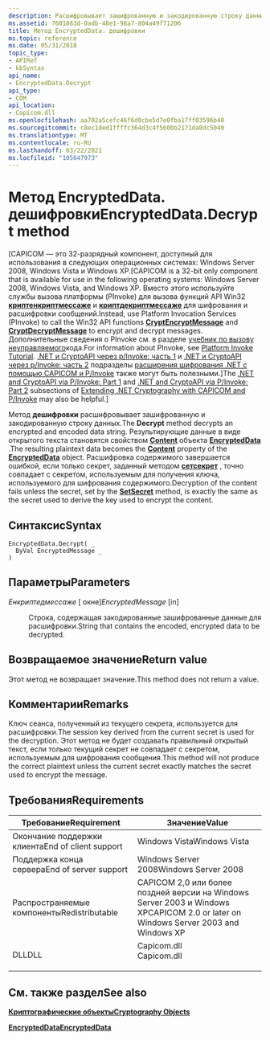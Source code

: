 ```yaml
---
description: Расшифровывает зашифрованную и закодированную строку данных.
ms.assetid: 7601083d-0adb-48e1-98a7-804a49f71206
title: Метод EncryptedData. дешифровки
ms.topic: reference
ms.date: 05/31/2018
topic_type:
- APIRef
- kbSyntax
api_name:
- EncryptedData.Decrypt
api_type:
- COM
api_location:
- Capicom.dll
ms.openlocfilehash: aa702a5cefc46f6d0cbe5d7e0fba17ff03596b40
ms.sourcegitcommit: c8ec1ded1ffffc364d3c4f560bb2171da0dc5040
ms.translationtype: MT
ms.contentlocale: ru-RU
ms.lasthandoff: 03/22/2021
ms.locfileid: "105647973"
---
```

# <a name="encrypteddatadecrypt-method"></a><span data-ttu-id="e8bcb-103">Метод EncryptedData. дешифровки</span><span class="sxs-lookup"><span data-stu-id="e8bcb-103">EncryptedData.Decrypt method</span></span>

<span data-ttu-id="e8bcb-104">\[CAPICOM — это 32-разрядный компонент, доступный для использования в следующих операционных системах: Windows Server 2008, Windows Vista и Windows XP.</span><span class="sxs-lookup"><span data-stu-id="e8bcb-104">\[CAPICOM is a 32-bit only component that is available for use in the following operating systems: Windows Server 2008, Windows Vista, and Windows XP.</span></span> <span data-ttu-id="e8bcb-105">Вместо этого используйте службы вызова платформы (PInvoke) для вызова функций API Win32 [**криптенкриптмессаже**](/windows/desktop/api/Wincrypt/nf-wincrypt-cryptencryptmessage) и [**криптдекриптмессаже**](/windows/desktop/api/Wincrypt/nf-wincrypt-cryptdecryptmessage) для шифрования и расшифровки сообщений.</span><span class="sxs-lookup"><span data-stu-id="e8bcb-105">Instead, use Platform Invocation Services (PInvoke) to call the Win32 API functions [**CryptEncryptMessage**](/windows/desktop/api/Wincrypt/nf-wincrypt-cryptencryptmessage) and [**CryptDecryptMessage**](/windows/desktop/api/Wincrypt/nf-wincrypt-cryptdecryptmessage) to encrypt and decrypt messages.</span></span> <span data-ttu-id="e8bcb-106">Дополнительные сведения о PInvoke см. в разделе [учебник по вызову неуправляемого](https://msdn.microsoft.com/library/aa288468.aspx)кода.</span><span class="sxs-lookup"><span data-stu-id="e8bcb-106">For information about PInvoke, see [Platform Invoke Tutorial](https://msdn.microsoft.com/library/aa288468.aspx).</span></span> <span data-ttu-id="e8bcb-107">[.NET и CryptoAPI через p/Invoke: часть 1](/previous-versions/ms867087(v=msdn.10)#netcryptoapi_topic5) и [.NET и CryptoAPI через p/Invoke: часть 2](/previous-versions/ms867087(v=msdn.10)#netcryptoapi_topic6) подразделы [расширения шифрования .NET с помощью CAPICOM и P/Invoke](/previous-versions/ms867087(v=msdn.10)) также могут быть полезными.\]</span><span class="sxs-lookup"><span data-stu-id="e8bcb-107">The [.NET and CryptoAPI via P/Invoke: Part 1](/previous-versions/ms867087(v=msdn.10)#netcryptoapi_topic5) and [.NET and CryptoAPI via P/Invoke: Part 2](/previous-versions/ms867087(v=msdn.10)#netcryptoapi_topic6) subsections of [Extending .NET Cryptography with CAPICOM and P/Invoke](/previous-versions/ms867087(v=msdn.10)) may also be helpful.\]</span></span>

<span data-ttu-id="e8bcb-108">Метод **дешифровки** расшифровывает зашифрованную и закодированную строку данных.</span><span class="sxs-lookup"><span data-stu-id="e8bcb-108">The **Decrypt** method decrypts an encrypted and encoded data string.</span></span> <span data-ttu-id="e8bcb-109">Результирующие данные в виде открытого текста становятся свойством [**Content**](encrypteddata-content.md) объекта [**EncryptedData**](encrypteddata.md) .</span><span class="sxs-lookup"><span data-stu-id="e8bcb-109">The resulting plaintext data becomes the [**Content**](encrypteddata-content.md) property of the [**EncryptedData**](encrypteddata.md) object.</span></span> <span data-ttu-id="e8bcb-110">Расшифровка содержимого завершается ошибкой, если только секрет, заданный методом [**сетсекрет**](encrypteddata-setsecret.md) , точно совпадает с секретом, используемым для получения ключа, используемого для шифрования содержимого.</span><span class="sxs-lookup"><span data-stu-id="e8bcb-110">Decryption of the content fails unless the secret, set by the [**SetSecret**](encrypteddata-setsecret.md) method, is exactly the same as the secret used to derive the key used to encrypt the content.</span></span>

## <a name="syntax"></a><span data-ttu-id="e8bcb-111">Синтаксис</span><span class="sxs-lookup"><span data-stu-id="e8bcb-111">Syntax</span></span>


```VB
EncryptedData.Decrypt( _
  ByVal EncryptedMessage _
)
```



## <a name="parameters"></a><span data-ttu-id="e8bcb-112">Параметры</span><span class="sxs-lookup"><span data-stu-id="e8bcb-112">Parameters</span></span>

<dl> <dt>

<span data-ttu-id="e8bcb-113">*Енкриптедмессаже* \[ окне\]</span><span class="sxs-lookup"><span data-stu-id="e8bcb-113">*EncryptedMessage* \[in\]</span></span>
</dt> <dd>

<span data-ttu-id="e8bcb-114">Строка, содержащая закодированные зашифрованные данные для расшифровки.</span><span class="sxs-lookup"><span data-stu-id="e8bcb-114">String that contains the encoded, encrypted data to be decrypted.</span></span>

</dd> </dl>

## <a name="return-value"></a><span data-ttu-id="e8bcb-115">Возвращаемое значение</span><span class="sxs-lookup"><span data-stu-id="e8bcb-115">Return value</span></span>

<span data-ttu-id="e8bcb-116">Этот метод не возвращает значение.</span><span class="sxs-lookup"><span data-stu-id="e8bcb-116">This method does not return a value.</span></span>

## <a name="remarks"></a><span data-ttu-id="e8bcb-117">Комментарии</span><span class="sxs-lookup"><span data-stu-id="e8bcb-117">Remarks</span></span>

<span data-ttu-id="e8bcb-118">Ключ сеанса, полученный из текущего секрета, используется для расшифровки.</span><span class="sxs-lookup"><span data-stu-id="e8bcb-118">The session key derived from the current secret is used for the decryption.</span></span> <span data-ttu-id="e8bcb-119">Этот метод не будет создавать правильный открытый текст, если только текущий секрет не совпадает с секретом, используемым для шифрования сообщения.</span><span class="sxs-lookup"><span data-stu-id="e8bcb-119">This method will not produce the correct plaintext unless the current secret exactly matches the secret used to encrypt the message.</span></span>

## <a name="requirements"></a><span data-ttu-id="e8bcb-120">Требования</span><span class="sxs-lookup"><span data-stu-id="e8bcb-120">Requirements</span></span>



| <span data-ttu-id="e8bcb-121">Требование</span><span class="sxs-lookup"><span data-stu-id="e8bcb-121">Requirement</span></span> | <span data-ttu-id="e8bcb-122">Значение</span><span class="sxs-lookup"><span data-stu-id="e8bcb-122">Value</span></span> |
|----------------------------------|----------------------------------------------------------------------------------------|
| <span data-ttu-id="e8bcb-123">Окончание поддержки клиента</span><span class="sxs-lookup"><span data-stu-id="e8bcb-123">End of client support</span></span><br/> | <span data-ttu-id="e8bcb-124">Windows Vista</span><span class="sxs-lookup"><span data-stu-id="e8bcb-124">Windows Vista</span></span><br/>                                                               |
| <span data-ttu-id="e8bcb-125">Поддержка конца сервера</span><span class="sxs-lookup"><span data-stu-id="e8bcb-125">End of server support</span></span><br/> | <span data-ttu-id="e8bcb-126">Windows Server 2008</span><span class="sxs-lookup"><span data-stu-id="e8bcb-126">Windows Server 2008</span></span><br/>                                                         |
| <span data-ttu-id="e8bcb-127">Распространяемые компоненты</span><span class="sxs-lookup"><span data-stu-id="e8bcb-127">Redistributable</span></span><br/>       | <span data-ttu-id="e8bcb-128">CAPICOM 2,0 или более поздней версии на Windows Server 2003 и Windows XP</span><span class="sxs-lookup"><span data-stu-id="e8bcb-128">CAPICOM 2.0 or later on Windows Server 2003 and Windows XP</span></span><br/>                  |
| <span data-ttu-id="e8bcb-129">DLL</span><span class="sxs-lookup"><span data-stu-id="e8bcb-129">DLL</span></span><br/>                   | <dl> <span data-ttu-id="e8bcb-130"><dt>Capicom.dll</dt></span><span class="sxs-lookup"><span data-stu-id="e8bcb-130"><dt>Capicom.dll</dt></span></span> </dl> |



## <a name="see-also"></a><span data-ttu-id="e8bcb-131">См. также раздел</span><span class="sxs-lookup"><span data-stu-id="e8bcb-131">See also</span></span>

<dl> <dt>

[<span data-ttu-id="e8bcb-132">**Криптографические объекты**</span><span class="sxs-lookup"><span data-stu-id="e8bcb-132">**Cryptography Objects**</span></span>](cryptography-objects.md)
</dt> <dt>

[<span data-ttu-id="e8bcb-133">**EncryptedData**</span><span class="sxs-lookup"><span data-stu-id="e8bcb-133">**EncryptedData**</span></span>](encrypteddata.md)
</dt> </dl>

 

 
